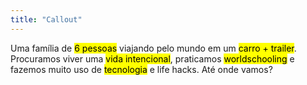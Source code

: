 ```yaml
---
title: "Callout"
---
```

Uma família de <mark>6 pessoas</mark> viajando pelo mundo em um <mark>carro + trailer</mark>. Procuramos viver uma <mark>vida intencional</mark>, praticamos <mark>worldschooling</mark> e fazemos muito uso de <mark>tecnologia</mark> e life hacks. Até onde vamos?
